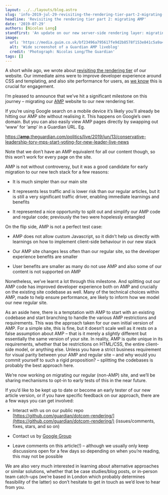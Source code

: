 ```yaml
---
layout: ../../layouts/blog.astro
slug: 'info-2019-jul-29-revisiting-the-rendering-tier-part-2-migrating-amp'
headline: 'Revisiting the rendering tier part 2: migrating AMP'
date: '2019-07-29'
authors: [Nicolas Long]
standfirst: 'An update on our new server-side rendering layer: migrating AMP.'
image:
  url: 'https://media.guim.co.uk/bf23496a795617fe9d2b8578f153e841c5a9a494/0_0_1345_807/1345.jpg'
  alt: 'Wide screenshot of a Guardian AMP liveblog'
  credit: 'Photograph: Nicolas Long/The Guardian'
tags: []
---
```


A short while ago, we wrote about [revisiting the rendering tier](https://amp.theguardian.com/info/2019/apr/04/revisiting-the-rendering-tier) of our website. Our immediate aims were to improve developer experience around CSS and templating, and also site performance for users, as [we know](https://wpostats.com/) this is crucial for engagement.

I’m pleased to announce that we’ve hit a significant milestone on this journey – migrating our [AMP](https://amp.dev/) website to our new rendering tier.

If you’re using Google search on a mobile device it’s likely you’ll already be hitting our AMP site without realising it. This happens on Google’s own domain. But you can also easily view AMP pages directly by swapping out ‘www’ for ‘amp’ in a Guardian URL. Eg.

[https://](https://amp.theguardian.com/politics/live/2019/jun/13/conservative-leadership-tory-mps-start-voting-for-new-leader-live-news)**[amp](https://amp.theguardian.com/politics/live/2019/jun/13/conservative-leadership-tory-mps-start-voting-for-new-leader-live-news)**[.theguardian.com/politics/live/2019/jun/13/conservative-leadership-tory-mps-start-voting-for-new-leader-live-news](https://amp.theguardian.com/politics/live/2019/jun/13/conservative-leadership-tory-mps-start-voting-for-new-leader-live-news)

Note that we don’t have an AMP equivalent for all our content though, so this won’t work for every page on the site.

AMP is not without controversy, but it was a good candidate for early migration to our new tech stack for a few reasons:

*   It is much simpler than our main site
    
*   It represents less traffic and is lower risk than our regular articles, but it is still a very significant traffic driver, enabling immediate learnings and benefits
    
*   It represented a nice opportunity to split out and simplify our AMP code and regular code; previously the two were hopelessly entangled

On the flip side, AMP is not a perfect test case:

*   AMP does not allow custom Javascript, so it didn’t help us directly with learnings on how to implement client-side behaviour in our new stack
    
*   Our AMP site changes less often than our regular site, so the developer experience benefits are smaller
    
*   User benefits are smaller as many do not use AMP and also some of our content is not supported on AMP

Nonetheless, we’ve learnt a lot through this milestone. And splitting out our AMP code has improved developer experience both on AMP and crucially on the existing site codebase as well. Many of the technical choices within AMP, made to help ensure performance, are likely to inform how we model our new regular site.

As an aside here, there is a temptation with AMP to start with an existing codebase and start branching to handle the various AMP restrictions and requirements. This was the approach taken for our own initial version of AMP. For a simple site, this is fine, but it doesn’t scale well as it rests on a false assumption about AMP – that is it merely a _slightly_ different but essentially the same version of your site. In reality, AMP is quite unique in its requirements, whether that be restrictions on HTML/CSS, the entire client-side model, or anything else. Unless you have a strict business requirement for visual parity between your AMP and regular site – and why would you commit yourself to such a rigid proposition? – splitting the codebases is probably the best approach here.

We’re now working on migrating our regular (non-AMP) site, and we’ll be sharing mechanisms to opt-in to early tests of this in the near future.

If you’d like to be kept up to date or become an early tester of our new article version, or if you have specific feedback on our approach, there are a few ways you can get involved:

*   Interact with us on our public repo [https://github.com/guardian/dotcom-rendering/](https://github.com/guardian/dotcom-rendering/) (issues/comments, fixes, stars, and so on)
    
*   Contact us by [Google Group](https://groups.google.com/d/forum/guardian-web-beta-group)
    
*   Leave comments on this article(!) – although we usually only keep discussions open for a few days so depending on when you’re reading, this may not be possible

We are also very much interested in learning about alternative approaches or similar solutions, whether that be case studies/blog posts, or in-person team catch-ups (we’re based in London which probably determines feasibility of the latter) so don’t hesitate to get in touch as we’d love to hear from you.
